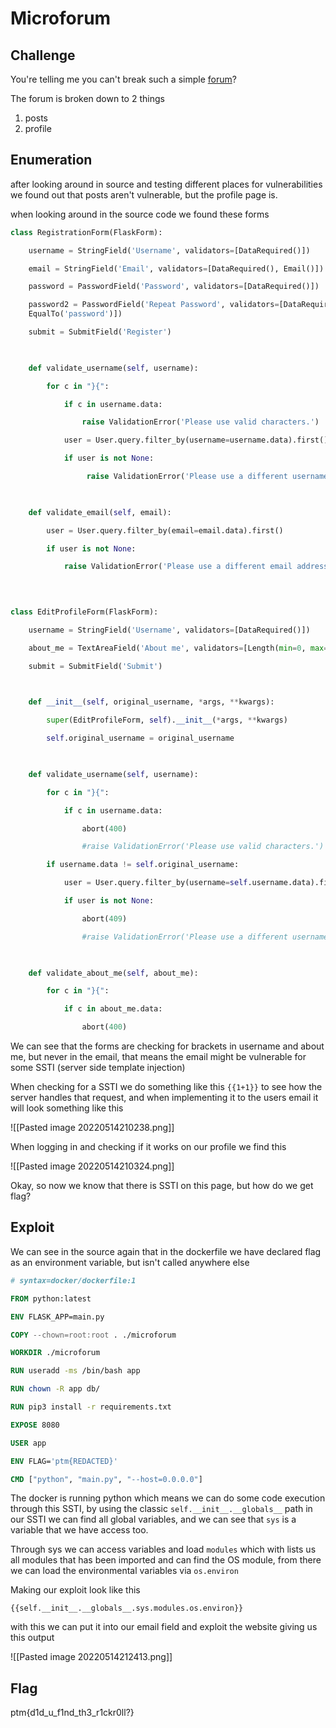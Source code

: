 # Microforum
## Challenge
You're telling me you can't break such a simple [forum](https://microforum.m0lecon.fans/)?

The forum is broken down to 2 things
1. posts
2. profile

## Enumeration 

after looking around in source and testing different places for vulnerabilities we found out that posts aren't vulnerable, but the profile page is.

when looking around in the source code we found these forms

```python
class RegistrationForm(FlaskForm):

	username = StringField('Username', validators=[DataRequired()])

	email = StringField('Email', validators=[DataRequired(), Email()])

	password = PasswordField('Password', validators=[DataRequired()])

	password2 = PasswordField('Repeat Password', validators=[DataRequired(), 
	EqualTo('password')])

	submit = SubmitField('Register')

  

	def validate_username(self, username):

		for c in "}{":

			if c in username.data:

				raise ValidationError('Please use valid characters.')

			user = User.query.filter_by(username=username.data).first()

			if user is not None:

				 raise ValidationError('Please use a different username.')

  

	def validate_email(self, email):

		user = User.query.filter_by(email=email.data).first()

		if user is not None:

			raise ValidationError('Please use a different email address.')

  
  

class EditProfileForm(FlaskForm):

	username = StringField('Username', validators=[DataRequired()])

	about_me = TextAreaField('About me', validators=[Length(min=0, max=1000)])

	submit = SubmitField('Submit')

  

	def __init__(self, original_username, *args, **kwargs):

		super(EditProfileForm, self).__init__(*args, **kwargs)

		self.original_username = original_username

  

	def validate_username(self, username):

		for c in "}{":

			if c in username.data:

				abort(400)

				#raise ValidationError('Please use valid characters.')

		if username.data != self.original_username:

			user = User.query.filter_by(username=self.username.data).first()

			if user is not None:

				abort(409)

				#raise ValidationError('Please use a different username.')

  

	def validate_about_me(self, about_me):

		for c in "}{":

			if c in about_me.data:

				abort(400)

```

We can see that the forms are checking for brackets in username and about me, but never in the email, that means the email might be vulnerable for some SSTI (server side template injection)

When checking for a SSTI we do something like this `{{1+1}}` to see how the server handles that request, and when implementing it to the users email it will look something like this

![[Pasted image 20220514210238.png]]

When logging in and checking if it works on our profile we find this

![[Pasted image 20220514210324.png]]

Okay, so now we know that there is SSTI on this page, but how do we get flag?

## Exploit

We can see in the source again that in the dockerfile we have declared flag as an environment variable, but isn't called anywhere else

```Dockerfile
# syntax=docker/dockerfile:1

FROM python:latest

ENV FLASK_APP=main.py

COPY --chown=root:root . ./microforum

WORKDIR ./microforum

RUN useradd -ms /bin/bash app

RUN chown -R app db/

RUN pip3 install -r requirements.txt

EXPOSE 8080

USER app

ENV FLAG='ptm{REDACTED}'

CMD ["python", "main.py", "--host=0.0.0.0"]
```

The docker is running python which means we can do some code execution through this SSTI, by using the classic `self.__init__.__globals__` path in our SSTI we can find all global variables, and we can see that `sys` is a variable that we have access too.

Through sys we can access variables and load `modules` which with lists us all modules that has been imported and can find the OS module, from there we can load the environmental variables via `os.environ` 

Making our exploit look like this
```
{{self.__init__.__globals__.sys.modules.os.environ}}
```

with this we can put it into our email field and exploit the website giving us this output

![[Pasted image 20220514212413.png]]

## Flag
ptm{d1d_u_f1nd_th3_r1ckr0ll?}

